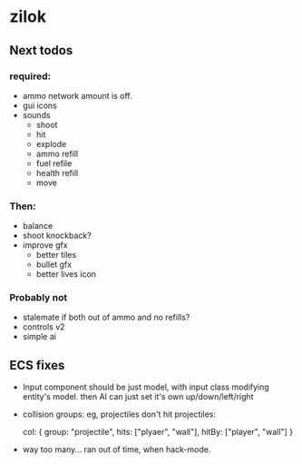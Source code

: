 # zilok

## Next todos

### required:

- ammo network amount is off.
- gui icons
- sounds
	- shoot
	- hit
	- explode
	- ammo refill
	- fuel refile
	- health refill
	- move

### Then:

- balance
- shoot knockback?
- improve gfx
	- better tiles
	- bullet gfx
	- better lives icon

### Probably not

- stalemate if both out of ammo and no refills?
- controls v2
- simple ai

## ECS fixes

- Input component should be just model, with input class modifying entity's model.
  then AI can just set it's own up/down/left/right
- collision groups: eg, projectiles don't hit projectiles:

	col: {
		group: "projectile",
		hits: ["plyaer", "wall"],
		hitBy: ["player", "wall"]
	}
- way too many... ran out of time, when hack-mode.
